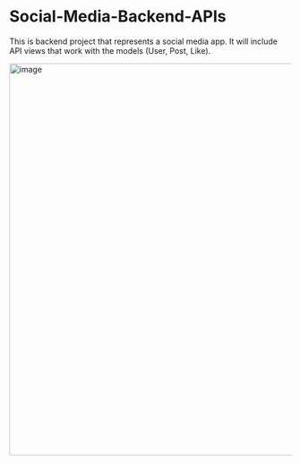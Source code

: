 # Social-Media-Backend-APIs
This is backend project that represents a social media app. It will include API views that work with the models (User, Post, Like).


<img width="700" alt="image" src="https://github.com/Max-Vassilev/Social-Media-Backend-APIs/assets/106106321/232839da-82aa-49a7-b959-20d16f035690">
